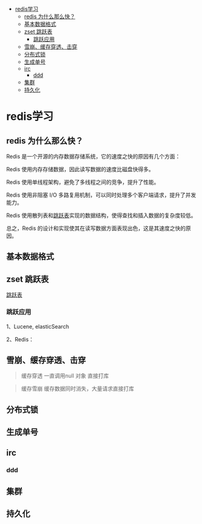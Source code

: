 - [redis学习](#redis学习)
  - [redis 为什么那么快？](#redis-为什么那么快)
  - [基本数据格式](#基本数据格式)
  - [zset 跳跃表](#zset-跳跃表)
    - [跳跃应用](#跳跃应用)
  - [雪崩、缓存穿透、击穿](#雪崩缓存穿透击穿)
  - [分布式锁](#分布式锁)
  - [生成单号](#生成单号)
  - [irc](#irc)
    - [ddd](#ddd)
  - [集群](#集群)
  - [持久化](#持久化)

# redis学习
## redis 为什么那么快？

Redis 是一个开源的内存数据存储系统，它的速度之快的原因有几个方面：

Redis 使用内存存储数据，因此读写数据的速度比磁盘快得多。

Redis 使用单线程架构，避免了多线程之间的竞争，提升了性能。

Redis 使用非阻塞 I/O 多路复用机制，可以同时处理多个客户端请求，提升了并发能力。

Redis 使用散列表和[跳跃表](https://www.baidu.com/link?url=q3MUHWviwZ-t_vMR3iY5y0uSf4eeCNKGLb0eHW1Mk7NNSmjdnI5a1d7g_mS2013a2UffcjEDGBBuqhRT9v8CeyJbMmcMJ8x5nqFhpyuqrRO&wd=&eqid=a2c86ab50000244b00000006639fcdc9)实现的数据结构，使得查找和插入数据的复杂度较低。

总之，Redis 的设计和实现使其在读写数据方面表现出色，这是其速度之快的原因。

## 基本数据格式

## zset 跳跃表

[跳跃表](https://www.baidu.com/link?url=q3MUHWviwZ-t_vMR3iY5y0uSf4eeCNKGLb0eHW1Mk7NNSmjdnI5a1d7g_mS2013a2UffcjEDGBBuqhRT9v8CeyJbMmcMJ8x5nqFhpyuqrRO&wd=&eqid=a2c86ab50000244b00000006639fcdc9)

### 跳跃应用

1、Lucene, elasticSearch

2、Redis：

## 雪崩、缓存穿透、击穿  
> 缓存穿透
> 一直调用null 对象 直接打库
>

>缓存雪崩
>缓存数据同时消失，大量请求直接打库

## 分布式锁

## 生成单号


## irc
### ddd
## 集群

## 持久化


